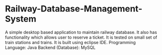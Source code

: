 # Railway-Database-Management-System
A simple desktop based application to maintain railway database. It also has functionality which allows user to reserve a ticket. It is tested on small set of train stations and
trains.
It is built using eclipse IDE.
Programming Language: Java
Backend (Database): MySQL
